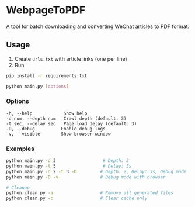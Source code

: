 # WebpageToPDF

A tool for batch downloading and converting WeChat articles to PDF format.


## Usage

1. Create `urls.txt` with article links (one per line)
2. Run
```bash
pip install -r requirements.txt

python main.py [options]
```

### Options
```
-h, --help            Show help
-d num, --depth num   Crawl depth (default: 3)
-t sec, --delay sec   Page load delay (default: 3)
-D, --debug          Enable debug logs
-v, --visible        Show browser window
```

### Examples
```bash
python main.py -d 3                  # Depth: 3
python main.py -t 5                  # Delay: 5s
python main.py -d 2 -t 3 -D         # Depth: 2, Delay: 3s, Debug mode
python main.py -D -v                # Debug mode with browser

# Cleanup
python clean.py -a                  # Remove all generated files
python clean.py -c                  # Clear cache only
```
